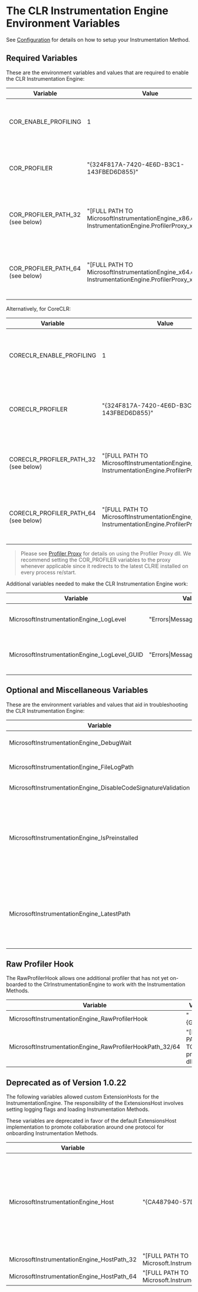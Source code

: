 # The CLR Instrumentation Engine Environment Variables

See [Configuration](configuration.md) for details on how to setup your Instrumentation Method.

## Required Variables

These are the environment variables and values that are required to enable the CLR Instrumentation Engine:

| Variable | Value | Description |
|-|-|-|
COR_ENABLE_PROFILING|1|The CLR will only connect to a profiler if this is set to 1 (true).|
COR_PROFILER|"{324F817A-7420-4E6D-B3C1-143FBED6D855}"|The CLR will search for the CLSID or ProgID specified.|
COR_PROFILER_PATH_32 (see below)|"[FULL PATH TO MicrosoftInstrumentationEngine_x86.dll or InstrumentationEngine.ProfilerProxy_x86.dll]"|Skips the registry lookup, uses the 32bit dll from the path.
COR_PROFILER_PATH_64 (see below)|"[FULL PATH TO MicrosoftInstrumentationEngine_x64.dll or InstrumentationEngine.ProfilerProxy_x64.dll]"|Skips the registry lookup, uses the 64bit dll from the path.

Alternatively, for CoreCLR:

| Variable | Value | Description |
|-|-|-|
CORECLR_ENABLE_PROFILING|1|The CoreCLR will only connect to a profiler if this is set to 1 (true).
CORECLR_PROFILER|"{324F817A-7420-4E6D-B3C1-143FBED6D855}"|The CoreCLR will search for the CLSID or ProgID specified.
CORECLR_PROFILER_PATH_32 (see below)|"[FULL PATH TO MicrosoftInstrumentationEngine_x86.dll or InstrumentationEngine.ProfilerProxy_x86.dll]"|Skips the registry lookup, uses the 32bit dll from the path.
CORECLR_PROFILER_PATH_64 (see below)|"[FULL PATH TO MicrosoftInstrumentationEngine_x64.dll or InstrumentationEngine.ProfilerProxy_x64.dll]"|Skips the registry lookup, uses the 64bit dll from the path.

> Please see [Profiler Proxy](profilerproxy.md) for details on using the Profiler Proxy dll. We recommend setting the COR_PROFILER variables to
the proxy whenever applicable since it redirects to the latest CLRIE installed on every process re/start.

Additional variables needed to make the CLR Instrumentation Engine work:

| Variable | Value | Description |
|-|-|-|
MicrosoftInstrumentationEngine_LogLevel|"Errors\|Messages\|Dumps\|All"|Filters logs. Currently only "Errors" is allowed for EventLogging to prevent verbose logging.
MicrosoftInstrumentationEngine_LogLevel_GUID|"Errors\|Messages\|Dumps\|All"|Filters logs for InstrumentationMethods. Currently only "Errors" is allowed to prevent verbose logging.


## Optional and Miscellaneous Variables

These are the environment variables and values that aid in troubleshooting the CLR Instrumentation Engine:

| Variable | Value | Description |
|-|-|-|
MicrosoftInstrumentationEngine_DebugWait|1|Suspends the process until the debugger is attached.
MicrosoftInstrumentationEngine_FileLogPath|"[FULL PATH TO LOGGING FILE]"|File to host the event logs. This requires LogLevel to be set.
MicrosoftInstrumentationEngine_DisableCodeSignatureValidation|1|Disables signature validation
MicrosoftInstrumentationEngine_IsPreinstalled|1|The preinstalled site extension for CLRIE sets this to help users know that the applicationHost.xdt file for the preinstalled extension was applied. The Application Insights private site extension won't set this.
MicrosoftInstrumentationEngine_LatestPath|D:\Program Files (x86)\SiteExtensions\InstrumentationEngine\\[LATEST VERSION]|This environment variable is available in Azure App Service v91+ and allows private site extensions to reference the path to the latest preinstalled InstrumentationEngine.

## Raw Profiler Hook

The RawProfilerHook allows one additional profiler that has not yet on-boarded to the ClrInstrumentationEngine to work with the Instrumentation Methods.

| Variable | Value | Description |
|-|-|-|
MicrosoftInstrumentationEngine_RawProfilerHook|"{GUID}"|This would be the value set to CORECLR/COR_PROFILER.
MicrosoftInstrumentationEngine_RawProfilerHookPath_32/64|"[FULL PATH TO raw profiler dll]"|This would be the value set to CORECLR/COR_PROFILER_PATH_32/64.

## Deprecated as of Version 1.0.22
The following variables allowed custom ExtensionHosts for the InstrumentationEngine. The responsibility of the ExtensionsHost involves setting
logging flags and loading Instrumentation Methods.

These variables are deprecated in favor of the default ExtensionsHost implementation to promote collaboration around one protocol for
onboarding Instrumentation Methods.

| Variable | Value | Description |
|-|-|-|
MicrosoftInstrumentationEngine_Host|"{CA487940-57D2-10BF-11B2-A3AD5A13CBC0}"|CLSID or ProgID of the IProfileManagerHost implementation which registers for raw COR profiler callbacks and handles configuration information about instrumentation methods that is passed back.
MicrosoftInstrumentationEngine_HostPath_32|"[FULL PATH TO Microsoft.InstrumentationEngine.ExtensionsHost_x86.dll]"|The 32bit dll hosting the implementation.
MicrosoftInstrumentationEngine_HostPath_64|"[FULL PATH TO Microsoft.InstrumentationEngine.ExtensionsHost_x64.dll]"|The 64bit dll hosting the implementation.
